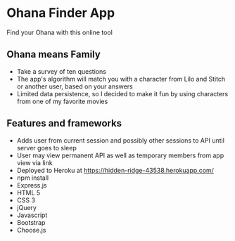 # Ohana Finder App
Find your Ohana with this online tool

## Ohana means Family
- Take a survey of ten questions
- The app's algorithm will match you with a character from Lilo and Stitch or another user, based on your answers
- Limited data persistence, so I decided to make it fun by using characters from one of my favorite movies

## Features and frameworks
- Adds user from current session and possibly other sessions to API until server goes to sleep
- User may view permanent API as well as temporary members from app view via link
- Deployed to Heroku at https://hidden-ridge-43538.herokuapp.com/
- npm install
- Express.js
- HTML 5
- CSS 3
- jQuery
- Javascript
- Bootstrap
- Choose.js
